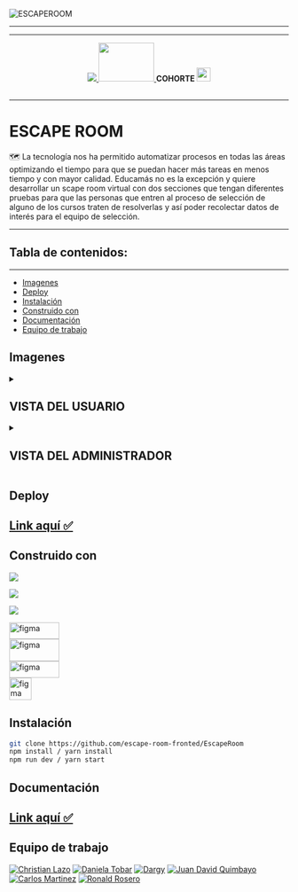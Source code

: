 
![ESCAPEROOM](https://user-images.githubusercontent.com/90289472/172017557-e1a80004-ff34-4190-ae28-045552db9831.png)


___
___

<p align="center">
  <a href="https://educamas.com.co/" target="_blank">
    <img src="https://process.filestackapi.com/resize=width:300,height:100,fit:max/quality=value:90/XCJiXIchRDmj0ORyMCRv" />
  </a>
   <a href="https://simplom.co" target="_blank">
    <img src="https://simplon.co/images/logo.svg" width="100" height="70" />
  </a> <strong>COHORTE </strong>
  <img src="https://openclipart.org/download/275234/4_Row.svg" width=25 height=25" >
</p>
<p align="center"> 
<img src="docs/linea.gif" width="100%" height="2px" >
</p>

___

<h1> 
 ESCAPE ROOM
</h1>
<P>🗺️ La tecnología nos ha permitido automatizar procesos en todas las áreas optimizando el tiempo para que se puedan hacer más tareas en menos tiempo y con mayor calidad. Educamás no es la excepción y quiere desarrollar un scape room virtual con dos secciones que tengan diferentes pruebas para que las personas que entren al proceso de selección de alguno de los cursos traten de resolverlas y así poder recolectar datos de interés para el equipo de selección. </P> 
                                                   
 ___

 ## Tabla de contenidos:
---

- [Imagenes](#imagenes)  
- [Deploy](#deploy) 
- [Instalación](#instalación)                                                  
- [Construido con](#construido-con) 
- [Documentación](#documentación)                                                 
- [Equipo de trabajo](#equipo-de-trabajo)  
 
                                                   
## Imagenes                                                
                                                   
<details>      
 
  <summary> <h2> VISTA DEL USUARIO </h2></summary>

                                                   
<h2> 
 Login
</h2>
                                

 ![LOGIN](https://user-images.githubusercontent.com/90289472/172024573-48f4d473-33a5-406f-becf-0d8014718876.png)                                                  
 ___
                                                                                                               
<h2> 
 Mensaje inicial de ususarios
</h2>
                                
 ![MENSAJE INICIAL USUARIOS](https://user-images.githubusercontent.com/90289472/172074724-b486aa6b-057c-4e07-b412-105bb7f06aff.png)
                              
 ___                                                  
                                                   
                                                   
                                                   
                                                   
</details>
                                                   
<details>
                                                   
  <summary> <h2> VISTA DEL ADMINISTRADOR </h2></summary>                                                                                                
 
                                                   
<h2> 
 Tabla de usuarios 
</h2>
                                
![USUARIOS](https://user-images.githubusercontent.com/90289472/172026157-6a788331-6e28-4275-878a-8db7283d85c7.png)
                                                
 ___                                                 
                                                                                                
<h2> 
 Tabla de preguntas
</h2>
                                
 ![preguntas](https://user-images.githubusercontent.com/90289472/172026614-7c951609-0daf-41f7-b34d-f09d0d36ea97.png)
                                        
 ___
                                                                                                
<h2> 
 Tabla del administrdor
</h2>
                                
 ![ADMIN(1)](https://user-images.githubusercontent.com/90289472/172026837-4a4dd97b-4bb6-4154-afda-87774089b638.png)


                                        
 ___                                                 
                                                   
                                                   
</details>

<h2> 
 
</h2>
           
                                                   
## Deploy
                                                   
<h2> <a href="https://escape-room-smoky.vercel.app/"> Link aquí ✅ </a> </h2>
                                                   
                                        
## Construido con                                                                                                    
<img  src="https://img.shields.io/badge/React-20232A?style=for-the-badge&logo=react&logoColor=61DAFB"/> </p> 
<img  src="https://img.shields.io/badge/Tailwind_CSS-38B2AC?style=for-the-badge&logo=tailwind-css&logoColor=white"/> </p>                                               <img  src="https://img.shields.io/badge/JavaScript-F7DF1E?style=for-the-badge&logo=javascript&logoColor=black"/> </p>
<a href="https://www.figma.com/" target="_blank" rel="noreferrer"> <img src="https://miro.medium.com/max/3164/1*80J2Wa21DYXxMbbtBziJHg.png" alt="figma" width="90" height="30"/> </a> <br>
<a href="https://www.figma.com/" target="_blank" rel="noreferrer"> <img src="https://camo.githubusercontent.com/3bbcf0b82c285f69c513140b05e2f686a1f3fb1792164fe45b32bb74295a96c7/68747470733a2f2f7261772e6769746875622e636f6d2f7377656574616c657274322f7377656574616c657274322f6d61737465722f6173736574732f7377616c322d6c6f676f2e706e67" alt="figma" width="90" height="40"/> </a> <br>
<a href="https://www.figma.com/" target="_blank" rel="noreferrer"> <img src="https://miro.medium.com/max/640/1*gIAzcGWffRV7bNSCU6NEUw.png" alt="figma" width="90" height="30"/> </a> <br>
<a href="https://www.figma.com/" target="_blank" rel="noreferrer"> <img src="https://avatars.githubusercontent.com/u/49051982?v=4" alt="figma" width="40" height="40"/> </a>

## Instalación

```bash
git clone https://github.com/escape-room-fronted/EscapeRoom
npm install / yarn install
npm run dev / yarn start
```

## Documentación

<h2> <a href="https://www.notion.so/Documentacion-Escape-Room-440942c8b8234d1799a7bd107178e3f2"> Link aquí ✅ </a> </h2>

## Equipo de trabajo                                                   
                                                   
[![Christian Lazo](https://avatars.githubusercontent.com/u/61626114?size=60)](https://github.com/christianlazo2020) [![Daniela Tobar](https://avatars.githubusercontent.com/u/88946723?size=60)](https://github.com/DanielaTob) [![Dargy](https://avatars.githubusercontent.com/u/90289472?size=60)](https://github.com/DargyJML) [![Juan David Quimbayo](https://avatars.githubusercontent.com/u/74111185?size=60)](https://github.com/JDQN) [![Carlos Martinez](https://avatars.githubusercontent.com/u/61025448?size=60)](https://github.com/marvintt) [![Ronald Rosero](https://avatars.githubusercontent.com/u/15052701?size=60)](https://github.com/Ronrook)
                                                   


